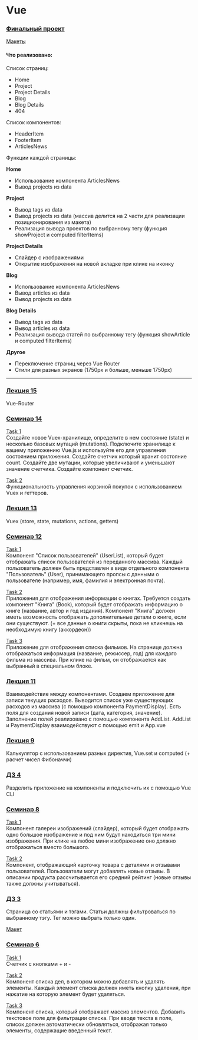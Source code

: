 <h1>Vue</h1>

<h3><a href="https://github.com/enginoevadiana/geekbrains/tree/main/vue/finish-project">Финальный проект</a></h3>

<a href="https://www.figma.com/file/okdYD45Tj2JpKsNASccUmf/Interior-Design-Webflow-Website-Template-(Community)-(Copy)-(Copy)?type=design&node-id=101-14&mode=design&t=iTI9LeTZLNoRnTQG-0">Макеты</a>



<h4>Что реализовано:</h4>

Список страниц:
<ul>
	<li>Home</li>
	<li>Project</li>
	<li>Project Details</li>
	<li>Blog</li>
	<li>Blog Details</li>
	<li>404</li>
</ul>

Список компонентов:
<ul>
	<li>HeaderItem</li>
	<li>FooterItem</li>
	<li>ArticlesNews</li>
</ul>

Функции каждой страницы:

**Home**
<ul>
	<li>Использование компонента ArticlesNews</li>
	<li>Вывод projects из data</li>
</ul>

**Project**
<ul>
	<li>Вывод tags из data</li>
	<li>Вывод projects из data (массив делится на 2 части для реализации позиционирования из макета)</li>
	<li>Реализация вывода проектов по выбранному тегу (функция showProject и computed filterItems)</li>
</ul>

**Project Details**
<ul>
	<li>Слайдер с изображениями</li>
	<li>Открытие изображения на новой вкладке при клике на иконку</li>
</ul>

**Blog**
<ul>
	<li>Использование компонента ArticlesNews</li>
	<li>Вывод articles из data</li>
	<li>Вывод projects из data</li>
</ul>

**Blog Details**
<ul>
	<li>Вывод tags из data</li>
	<li>Вывод articles из data</li>
	<li>Реализация вывода статей по выбранному тегу (функция showArticle и computed filterItems)</li>
</ul>

**Другое**
<ul>
	<li>Переключение страниц через Vue Router</li>
	<li>Стили для разных экранов (1750px и больше, меньше 1750px)</li>
</ul>

***

<h3><a href="https://github.com/enginoevadiana/geekbrains/tree/main/vue/lecture15">Лекция 15</a></h3>
Vue-Router

<h3><a href="https://github.com/enginoevadiana/geekbrains/tree/main/vue/seminar14">Семинар 14</a></h3>

<a href="https://github.com/enginoevadiana/geekbrains/blob/main/vue/seminar14/src/components/CounterInfo.vue">Task 1</a><br>
Создайте новое Vuex-хранилище, определите в нем состояние (state) и несколько базовых мутаций (mutations). Подключите хранилище к вашему приложению Vue.js и используйте его для управления состоянием приложения.
Создайте счетчик который хранит состояние count.
Создайте две мутации, которые увеличивают и уменьшают значение счетчика.
Создайте компонент счетчик.

<a href="https://github.com/enginoevadiana/geekbrains/blob/main/vue/seminar14/src/components/CartDisplay.vue">Task 2</a><br>
Функциональность управления корзиной покупок с использованием Vuex и геттеров.

<h3><a href="https://github.com/enginoevadiana/geekbrains/tree/main/vue/lecture13">Лекция 13</a></h3>
Vuex (store, state, mutations, actions, getters)

<h3><a href="https://github.com/enginoevadiana/geekbrains/tree/main/vue/seminar12">Семинар 12</a></h3>

<a href="https://github.com/enginoevadiana/geekbrains/blob/main/vue/seminar12/src/components/TaskOne.vue">Task 1</a><br>
Компонент "Список пользователей" (UserList), который будет отображать список пользователей из переданного массива. Каждый пользователь должен быть представлен в виде отдельного компонента "Пользователь" (User), принимающего пропсы с данными о пользователе (например, имя, фамилия и электронная почта).

<a href="https://github.com/enginoevadiana/geekbrains/blob/main/vue/seminar12/src/components/TaskTwo.vue">Task 2</a><br>
Приложения для отображения информации о книгах. Требуется создать компонент "Книга" (Book), который будет отображать информацию о книге (название, автор и год издания). Компонент "Книга" должен иметь возможность отображать дополнительные детали о книге, если они существуют. 
(+ все данные о книги скрыты, пока не кликнешь на необходимую книгу (аккордеон))

<a href="https://github.com/enginoevadiana/geekbrains/blob/main/vue/seminar12/src/components/TaskThree.vue">Task 3</a><br>
Приложение для отображения списка фильмов. На странице должна отображаться информация (название, режиссер, год) для каждого фильма из массива. При клике на фильм, он отображается как выбранный в специальном блоке.

<h3><a href="https://github.com/enginoevadiana/geekbrains/tree/main/vue/lecture11">Лекция 11</a></h3>
Взаимодействие между компонентами.
Создаем приложение для записи текущих расходов. 
Выводится список уже существующих расходов из массива (с помощью компонента PaymentDisplay).
Есть поля для создания новой записи (дата, категория, значение). Заполнение полей реализовано с помощью компонента AddList.
AddList и PaymentDisplay взаимодействуют с помощью emit и App.vue

<h3><a href="https://github.com/enginoevadiana/geekbrains/tree/main/vue/lecture9">Лекция 9</a></h3>
Калькулятор с использованием разных директив, Vue.set и computed (+ расчет чисел Фибоначчи) 

<h3><a href="https://github.com/enginoevadiana/geekbrains/tree/main/vue/hw4">ДЗ 4</a></h3>
Разделить приложение на компоненты и подключить их с помощью Vue CLI

<h3><a href="https://github.com/enginoevadiana/geekbrains/tree/main/vue/seminar8">Семинар 8</a></h3>

<a href="https://github.com/enginoevadiana/geekbrains/blob/main/vue/seminar8/src/components/NewComponent.vue">Task 1</a><br>
Компонент галереи изображений (слайдер), который будет отображать одно большое изображение и под ним будут находиться три мини изображения. При клике на любое мини изображение оно должно отображаться вместо большого.

<a href="https://github.com/enginoevadiana/geekbrains/blob/main/vue/seminar8/src/components/ProductCard.vue">Task 2</a><br>
Компонент, отображающий карточку товара с деталями и отзывами пользователей. Пользователи могут добавлять новые отзывы. В описании продукта рассчитывается его средний рейтинг (новые отзывы также должны учитываться).

<h3><a href="https://github.com/enginoevadiana/geekbrains/tree/main/vue/hw3">ДЗ 3</a></h3>
Страница со статьями и тэгами. Статьи должны фильтроваться по выбранному тэгу. Тег можно выбрать только один.

<a href="https://www.figma.com/file/okdYD45Tj2JpKsNASccUmf/Interior-Design-Webflow-Website-Template-(Community)-(Copy)-(Copy)?type=design&node-id=541-13&t=mhOD6yhLJuH2Biy0-0 ">Макет</a>

<h3><a href="https://github.com/enginoevadiana/geekbrains/tree/main/vue/seminar6">Семинар 6</a></h3>

<a href="https://github.com/enginoevadiana/geekbrains/blob/main/vue/seminar6/task1.html">Task 1</a><br>
Счетчик с кнопками + и -

<a href="https://github.com/enginoevadiana/geekbrains/blob/main/vue/seminar6/task2.html">Task 2</a><br>
Компонент списка дел, в котором можно добавлять и удалять элементы. Каждый элемент списка должен иметь кнопку удаления, при нажатие на которую элемент будет удаляться.

<a href="https://github.com/enginoevadiana/geekbrains/blob/main/vue/seminar6/task3.html">Task 3</a><br>
Компонент списка, который отображает массив элементов. Добавить текстовое поле для фильтрации списка. При вводе текста в поле, список должен автоматически обновляться, отображая только элементы, содержащие введенный текст.